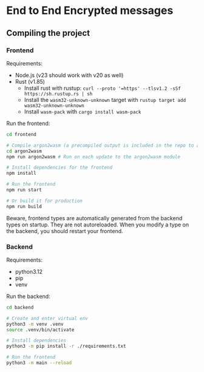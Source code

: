 # End to End Encrypted messages

## Compiling the project

### Frontend

Requirements:

- Node.js (v23 should work with v20 as well)
- Rust (v1.85)
  - Install rust with rustup: `curl --proto '=https' --tlsv1.2 -sSf https://sh.rustup.rs | sh`
  - Install the `wasm32-unknown-unknown` target with `rustup target add wasm32-unknown-unknown`
  - Install `wasm-pack` with `cargo install wasm-pack`

Run the frontend:

```bash
cd frontend

# Compile argon2wasm (a precompiled output is included in the repo to avoid the need for touching Rust)
cd argon2wasm
npm run argon2wasm # Run on each update to the argon2wasm module

# Install dependencies for the frontend
npm install

# Run the frontend
npm run start

# Or build it for production
npm run build
```

Beware, frontend types are automatically generated from the backend types on startup. They are not autoreloaded. When you modify a type on the backend, you should restart your frontend.

### Backend

Requirements:

- python3.12
- pip
- venv

Run the backend:

```bash
cd backend

# Create and enter virtual env
python3 -m venv .venv
source .venv/bin/activate

# Install dependencies
python3 -m pip install -r ./requirements.txt

# Run the frontend
python3 -m main --reload
```
